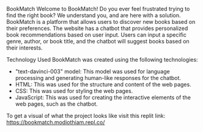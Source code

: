BookMatch
Welcome to BookMatch! Do you ever feel frustrated trying to find the right book? We understand you, and are here with a solution. BookMatch is a platform that allows users to discover new books based on their preferences. The website has a chatbot that provides personalized book recommendations based on user input. Users can input a specific genre, author, or book title, and the chatbot will suggest books based on their interests.

Technology Used
BookMatch was created using the following technologies:

- "text-davinci-003" model: This model was used for language processing and generating human-like responses for the chatbot.
- HTML: This was used for the structure and content of the web pages.
- CSS: This was used for styling the web pages.
- JavaScript: This was used for creating the interactive elements of the web pages, such as the chatbot.


To get a visual of what the project looks like visit this replit link: https://bookmatch.modiothiam.repl.co/

